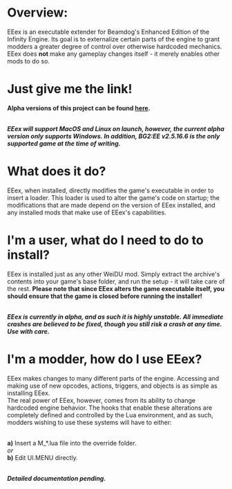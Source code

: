 <h1>Overview:</h1>
EEex is an executable extender for Beamdog's Enhanced Edition of the Infinity Engine. Its goal is to externalize certain parts of the engine to grant modders a greater degree of control over otherwise hardcoded mechanics. EEex does <b class="Bold">not </b>make any gameplay changes itself - it merely enables other mods to do so.
<br>

<h1>Just give me the link!</h1>
<b class="Bold">Alpha versions of this project can be found <a href="https://github.com/Bubb13/EEex/releases">here</a>.</b>

<br><b class="Bold"><i class="Italic">EEex will support MacOS and Linux on launch, however, the current alpha version only supports Windows. In addition, BG2:EE v2.5.16.6 is the only supported game at the time of writing.</i></b>
<br>

<h1>What does it do?</h1>
EEex, when installed, directly modifies the game's executable in order to insert a loader. This loader is used to alter the game's code on startup; the modifications that are made depend on the version of EEex installed, and any installed mods that make use of EEex's capabilities.
<br>

<h1>I'm a user, what do I need to do to install?</h1>
EEex is installed just as any other WeiDU mod. Simply extract the archive's contents into your game's base folder, and run the setup - it will take care of the rest. <b class="Bold">Please note that since EEex alters the game executable itself, you should ensure that the game is closed before running the installer!</b>

<br><b class="Bold"><i class="Italic">EEex is currently in alpha, and as such it is highly unstable. All immediate crashes are believed to be fixed, though you still risk a crash at any time. Use with care.</i></b>
<br>

<h1>I'm a modder, how do I use EEex?</h1>
EEex makes changes to many different parts of the engine. Accessing and making use of new opcodes, actions, triggers, and objects is as simple as installing EEex.
<br>
The real power of EEex, however, comes from its ability to change hardcoded engine behavior. The hooks that enable these alterations are completely defined and controlled by the Lua environment, and as such, modders wishing to use these systems will have to either:

<br><b class="Bold">a)</b> Insert a M_*.lua file into the override folder.<br>
<i class="Italic">or</i><br>
<b class="Bold">b)</b> Edit UI.MENU directly. 

<br><i class="Italic"><b class="Bold">Detailed documentation pending.</b></i>
<br>
